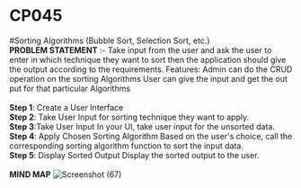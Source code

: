 # CP045
#Sorting Algorithms (Bubble Sort, Selection Sort, etc.)
</br>
**PROBLEM STATEMENT** :- Take input from the user and ask the user to enter in which technique they want to sort then the application should give the output according to the requirements.
Features:
Admin can do the CRUD operation on the sorting Algorithms 
User can give the input and get the out put for that particular Algorithms
</br>
</br>
**Step 1**: Create a User Interface
</br>
**Step 2**: Take User Input for sorting technique they want to apply.
</br>
**Step 3**:Take User Input 
In your UI, take user input for the unsorted data.
</br>
**Step 4**: Apply Chosen Sorting Algorithm
Based on the user's choice, call the corresponding sorting algorithm function to sort the input data.
</br>
**Step 5**: Display Sorted Output
Display the sorted output to the user.
</br>
</br>
**MIND MAP**
![Screenshot (67)](https://github.com/Shubhashree10/CP045/assets/121309653/3e07c2ba-1c55-48e5-a4ee-c262603817ff)

